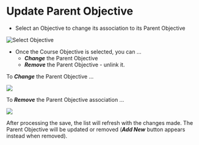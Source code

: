 # Update Parent Objective

* Select an Objective to change its association to its Parent Objective

![Select Objective](../../.gitbook/assets/edit\_course\_obj\_parent\_2.jpg)

* Once the Course Objective is selected, you can ...
  * _**Change**_ the Parent Objective
  * _**Remove**_ the Parent Objective - unlink it.

To _**Change**_ the Parent Objective ...

![](../../.gitbook/assets/parent\_obj\_selection.jpg)

To _**Remove**_ the Parent Objective association ...

![](../../.gitbook/assets/no\_parents\_selected.jpg)

After processing the save, the list will refresh with the changes made. The Parent Objective will be updated or removed (_**Add New**_ button appears instead when removed).
